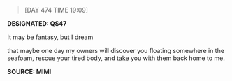 > [DAY 474 TIME 19:09]

**DESIGNATED: QS47**


It may be fantasy, but I dream 

that maybe one day my owners will discover you floating somewhere in the seafoam, rescue your tired body, and take you with them back home to me. 


**SOURCE: MIMI**

